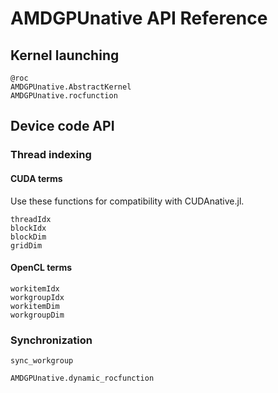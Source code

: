 # AMDGPUnative API Reference

## Kernel launching

```@docs
@roc
AMDGPUnative.AbstractKernel
AMDGPUnative.rocfunction
```

## Device code API

### Thread indexing

#### CUDA terms

Use these functions for compatibility with CUDAnative.jl.

```@docs
threadIdx
blockIdx
blockDim
gridDim
```

#### OpenCL terms
```@docs
workitemIdx
workgroupIdx
workitemDim
workgroupDim
```

### Synchronization

```@docs
sync_workgroup
```

```@docs
AMDGPUnative.dynamic_rocfunction
```


